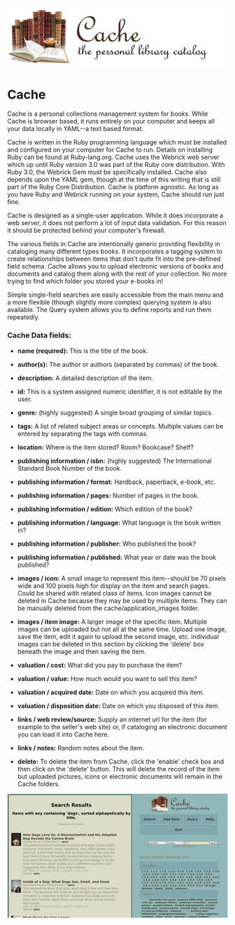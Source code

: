![ScreenShot](application_resources/application_banner.png)

# Cache

Cache is a personal collections management system for books. While Cache is browser based, it runs entirely on your computer and keeps all your data locally in YAML--a text based format.

Cache is written in the Ruby programming language which must be installed and configured on your computer for Cache to run. Details on installing Ruby can be found at Ruby-lang.org. Cache uses the Webrick web server which up until Ruby version 3.0 was part of the Ruby core distribution. With Ruby 3.0, the Webrick Gem must be specifically installed. Cache also depends upon the YAML gem, though at the time of this writing that is still part of the Ruby Core Distribution. Cache is platform agnostic. As long as you have Ruby and Webrick running on your system, Cache should run just fine.

Cache is designed as a single-user application. While it does incorporate a web server, it does not perform a lot of input data validation. For this reason it should be protected behind your computer's firewall.

The various fields in Cache are intentionally generic providing flexibility in cataloging many different types books. It incorporates a tagging system to create relationships between items that don't quite fit into the pre-defined field schema. Cache allows you to upload electronic versions of books and documents and catalog them along with the rest of your collection. No more trying to find which folder you stored your e-books in!

Simple single-field searches are easily accessible from the main menu and a more flexible (though slightly more complex) querying system is also available. The Query system allows you to define reports and run them repeatedly.

### Cache Data fields:


- **name (required):** This is the title of the book.

- **author(s):** The author or authors (separated by commas) of the book.

- **description:** A detailed description of the item.

- **id:** This is a system assigned numeric identifier, it is not editable by the user.

- **genre:** (highly suggested) A single broad grouping of similar topics.

- **tags:** A list of related subject areas or concepts. Multiple values can be entered by separating the tags with commas.

- **location:** Where is the item stored? Room? Bookcase? Shelf?

- **publishing information / isbn:** (highly suggested) The International Standard Book Number of the book.

- **publishing information / format:** Hardback, paperback, e-book, etc.

- **publishing information / pages:** Number of pages in the book.

- **publishing information / edition:** Which edition of the book?

- **publishing information / language:** What language is the book written in?

- **publishing information / publisher:** Who published the book?

- **publishing information / published:** What year or date was the book published?

- **images / icon:** A small image to represent this item--should be 70 pixels wide and 100 pixels high for display on the item and search pages. Could be shared with related class of items. Icon images cannot be deleted in Cache because they may be used by multiple items. They can be manually deleted from the cache/application_images folder.

- **images / item image:** A larger image of the specific item. Multiple images can be uploaded but not all at the same time. Upload one image, save the item, edit it again to upload the second image, etc. individual images can be deleted in this section by clicking the 'delete' box beneath the image and then saving the item.

- **valuation / cost:** What did you pay to purchase the item?

- **valuation / value:** How much would you want to sell this item?

- **valuation / acquired date:** Date on which you acquired this item.

- **valuation / disposition date:** Date on which you disposed of this item.

- **links / web review/source:** Supply an internet url for the item (for example to the seller's web site) or, if cataloging an electronic document you can load it into Cache here.

- **links / notes:** Random notes about the item.

- **delete:** To delete the item from Cache, click the 'enable' check box and then click on the 'delete' button. This will delete the record of the item but uploaded pictures, icons or electronic documents will remain in the Cache folders.

![ScreenShot](application_resources/Screenshot.png)
